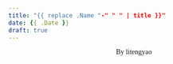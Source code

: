 ```yaml
---
title: "{{ replace .Name "-" " " | title }}"
date: {{ .Date }}
draft: true
---
```


<center style="font-family: Rockwell">By litengyao</center>